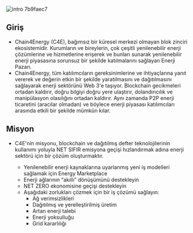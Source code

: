 ![intro 7b9faec7](https://github.com/okannako/c4e/assets/73176377/60ec0661-8dce-4d85-a3a3-e98af59e16c3)

## Giriş

- Chain4Energy (C4E), bağımsız bir küresel merkezi olmayan blok zinciri ekosistemidir. Kurumların ve bireylerin, çok çeşitli yenilenebilir enerji çözümlerine ve hizmetlerine erişerek ve bunları sunarak yenilenebilir enerji piyasasına sorunsuz bir şekilde katılmalarını sağlayan Enerji Pazarı.
- Chain4Energy, tüm katılımcıların gereksinimlerine ve ihtiyaçlarına yanıt vererek ve değerin etkin bir şekilde yaratılmasını ve dağıtılmasını sağlayarak enerji sektörünü Web 3'e taşıyor. Blockchain gecikmeleri ortadan kaldırır, doğru bilgiyi doğru yere ulaştırır, dolandırıcılık ve manipülasyon olasılığını ortadan kaldırır. Aynı zamanda P2P enerji ticaretini (aracılar olmadan) ve böylece enerji piyasası katılımcıları arasında etkili bir şekilde mümkün kılar.

## Misyon

- C4E'nin misyonu, blockchain ve dağıtılmış defter teknolojilerinin kullanımı yoluyla NET SIFIR emisyona geçişi hızlandırmak adına enerji sektörü için bir çözüm oluşturmaktır.

  - Yenilenebilir enerji kaynaklarına uyarlanmış yeni iş modelleri sağlamak için Energy Marketplace
  - Enerji ağlarının “akıllı” dönüşümünü destekleyin
  - NET ZERO ekonomisine geçişi destekleyin
  - Aşağıdaki zorlukları çözmek için bir iş çözümü sağlayın:
    - Ağ verimsizlikleri
    - Dağıtılmış ve yerelleştirilmiş üretim
    - Artan enerji talebi
    - Enerji yoksulluğu
    - Grid kararlılığı
